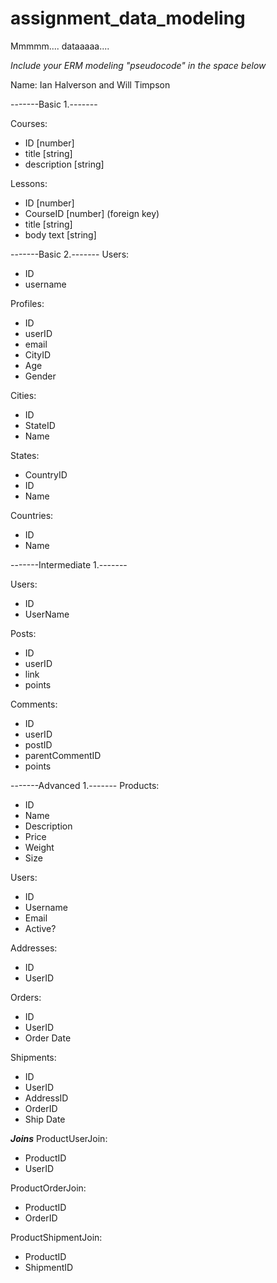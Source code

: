 # assignment_data_modeling
Mmmmm.... dataaaaa....

*Include your ERM modeling "pseudocode" in the space below*

Name: Ian Halverson and Will Timpson

-------Basic 1.-------

Courses:
- ID          [number]
- title       [string]
- description [string]

Lessons:
- ID        [number]
- CourseID  [number] (foreign key)
- title     [string]
- body text [string]

-------Basic 2.-------
Users:
- ID
- username

Profiles:
- ID
- userID
- email
- CityID
- Age
- Gender

Cities:
- ID
- StateID
- Name

States:
- CountryID
- ID
- Name

Countries:
- ID
- Name


-------Intermediate 1.-------

Users:
- ID
- UserName

Posts:
- ID
- userID
- link
- points

Comments:
- ID
- userID
- postID
- parentCommentID
- points


-------Advanced 1.-------
Products:
- ID
- Name
- Description
- Price
- Weight
- Size

Users:
- ID
- Username
- Email
- Active?

Addresses:
- ID
- UserID

Orders:
- ID
- UserID
- Order Date

Shipments:
- ID
- UserID
- AddressID
- OrderID
- Ship Date

*****Joins*****
ProductUserJoin:
- ProductID
- UserID

ProductOrderJoin:
- ProductID
- OrderID

ProductShipmentJoin:
- ProductID
- ShipmentID

